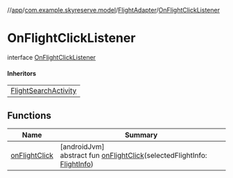 //[app](../../../../index.md)/[com.example.skyreserve.model](../../index.md)/[FlightAdapter](../index.md)/[OnFlightClickListener](index.md)

# OnFlightClickListener

interface [OnFlightClickListener](index.md)

#### Inheritors

| |
|---|
| [FlightSearchActivity](../../../com.example.skyreserve.ui.flightSearch/-flight-search-activity/index.md) |

## Functions

| Name | Summary |
|---|---|
| [onFlightClick](on-flight-click.md) | [androidJvm]<br>abstract fun [onFlightClick](on-flight-click.md)(selectedFlightInfo: [FlightInfo](../../-flight-info/index.md)) |
